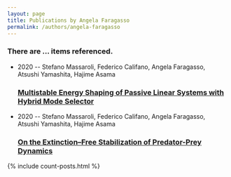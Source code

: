 ```yaml
---
layout: page
title: Publications by Angela Faragasso
permalink: /authors/angela-faragasso
---
```


<h3 id="number-posts">There are ... items referenced.</h3>
<ul class="post-list">
<li><span class='post-meta'>2020 -- Stefano Massaroli, Federico Califano, Angela Faragasso, Atsushi Yamashita, Hajime Asama</span><h3><a class='post-link' href="{{ site.baseurl }}/multistable-energy-shaping-of-passive-linear-systems-with-hybrid-mode-selector">Multistable Energy Shaping of Passive Linear Systems with Hybrid Mode Selector</a></h3></li>
<li><span class='post-meta'>2020 -- Stefano Massaroli, Federico Califano, Angela Faragasso, Atsushi Yamashita, Hajime Asama</span><h3><a class='post-link' href="{{ site.baseurl }}/on-the-extinction-free-stabilization-of-predator-prey-dynamics">On the Extinction–Free Stabilization of Predator-Prey Dynamics</a></h3></li>

</ul>
{% include count-posts.html %}
